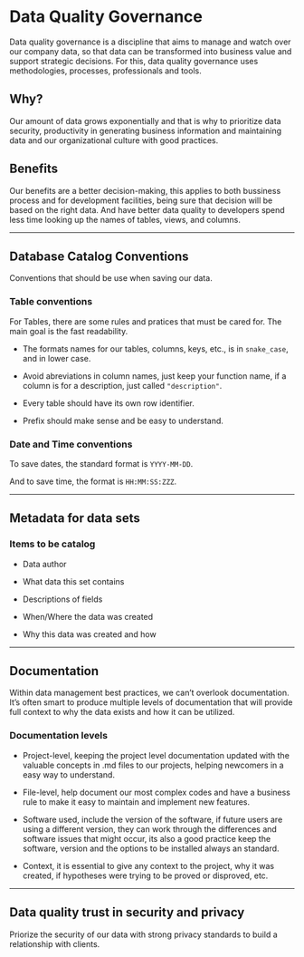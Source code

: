 # Data Quality Governance

Data quality governance is a discipline that aims to manage and watch over our company data, so that data can be transformed into business value and support strategic decisions. For this, data quality governance uses methodologies, processes, professionals and tools.

## Why?

Our amount of data grows exponentially and that is why to prioritize data security, productivity in generating business information and maintaining data and our organizational culture with good practices.

## Benefits

Our benefits are a better decision-making, this applies to both bussiness process and for development facilities, being sure that decision will be based on the right data. And have better data quality to developers spend less time looking up the names of tables, views, and columns.

---

## Database Catalog Conventions

Conventions that should be use when saving our data.

### Table conventions

For Tables, there are some rules and pratices that must be cared for. The main goal is the fast readability.

- The formats names for our tables, columns, keys, etc., is in `snake_case`, and in lower case.

- Avoid abreviations in column names, just keep your function name, if a column is for a description, just called `"description"`.

- Every table should have its own row identifier.

- Prefix should make sense and be easy to understand.

### Date and Time conventions

To save dates, the standard format is `YYYY-MM-DD`.

And to save time, the format is `HH:MM:SS:ZZZ`.

---

## Metadata for data sets

### Items to be catalog

- Data author

- What data this set contains

- Descriptions of fields

- When/Where the data was created

- Why this data was created and how

---

## Documentation

Within data management best practices, we can’t overlook documentation. It’s often smart to produce multiple levels of documentation that will provide full context to why the data exists and how it can be utilized.

### Documentation levels

- Project-level, keeping the project level documentation updated with the valuable concepts in .md files to our projects, helping newcomers in a easy way to understand.

- File-level, help document our most complex codes and have a business rule to make it easy to maintain and implement new features.

- Software used, include the version of the software, if future users are using a different version, they can work through the differences and software issues that might occur, its also a good practice keep the software, version and the options to be installed always an standard.

- Context, it is essential to give any context to the project, why it was created, if hypotheses were trying to be proved or disproved, etc.

---

## Data quality trust in security and privacy

Priorize the security of our data with strong privacy standards to build a relationship with clients.
